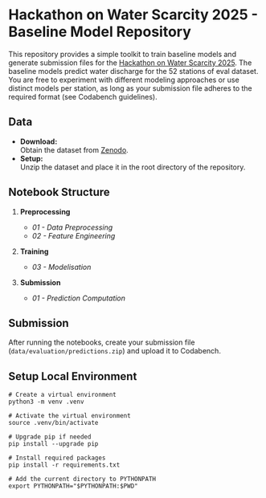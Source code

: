 # Hackathon on Water Scarcity 2025 - Baseline Model Repository

This repository provides a simple toolkit to train baseline models and generate submission files for the [Hackathon on Water Scarcity 2025](https://www.codabench.org/competitions/4335). The baseline models predict water discharge for the 52 stations of eval dataset. You are free to experiment with different modeling approaches or use distinct models per station, as long as your submission file adheres to the required format (see Codabench guidelines).

## Data

- **Download:**  
  Obtain the dataset from [Zenodo](https://zenodo.org/records/14536611).  
- **Setup:**  
  Unzip the dataset and place it in the root directory of the repository.

## Notebook Structure

1. **Preprocessing**
   - *01 - Data Preprocessing*
   - *02 - Feature Engineering*

2. **Training**
   - *03 - Modelisation*

3. **Submission**
   - *01 - Prediction Computation*

## Submission

After running the notebooks, create your submission file (`data/evaluation/predictions.zip`) and upload it to Codabench.

## Setup Local Environment

```shell
# Create a virtual environment
python3 -m venv .venv

# Activate the virtual environment
source .venv/bin/activate

# Upgrade pip if needed
pip install --upgrade pip

# Install required packages
pip install -r requirements.txt

# Add the current directory to PYTHONPATH
export PYTHONPATH="$PYTHONPATH:$PWD"
